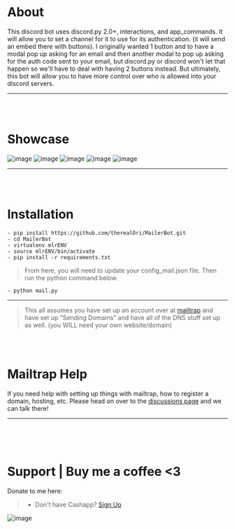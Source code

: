 # About
This discord bot uses discord.py 2.0+, interactions, and app_commands. It will allow you to set a channel for it to use for its authentication. (it will send an embed there with buttons). I originally wanted 1 button and to have a modal pop up asking for an email and then another modal to pop up asking for the auth code sent to your email, but discord.py or discord won't let that happen so we'll have to deal with having 2 buttons instead. But ultimately, this bot will allow you to have more control over who is allowed into your discord servers.
__ __

<br>
<br>

# Showcase
![image](https://github.com/therealOri/MailerBot/assets/45724082/3e161da9-6b10-4607-8099-7f1bec8acf88)
![image](https://github.com/therealOri/MailerBot/assets/45724082/e37f81a8-2343-4ca3-8d94-7e782fac95ed)
![image](https://github.com/therealOri/MailerBot/assets/45724082/7e11d4d3-939c-4e6a-ad73-adc778f9353d)
![image](https://github.com/therealOri/MailerBot/assets/45724082/4592cecd-31b7-4186-9c0a-73ef13152447)
![image](https://github.com/therealOri/MailerBot/assets/45724082/54df16f6-7d93-4537-95a5-1f4247998024)
__ __

<br>
<br>

# Installation
```
- pip install https://github.com/therealOri/MailerBot.git
- cd MailerBot
- virtualenv mlrENV
- source mlrENV/bin/activate
- pip install -r requirements.txt
```
> From here, you will need to update your config_mail.json file. Then run the python command below.

```
- python mail.py
```
__ __
> This all assumes you have set up an account over at [mailtrap](https://mailtrap.io) and have set up "Sending Domains" and have all of the DNS stuff set up as well. (you WILL need your own website/domain)

<br>
<br>

# Mailtrap Help
If you need help with setting up things with mailtrap, how to register a domain, hosting, etc. Please head on over to the [discussions page](https://github.com/therealOri/MailerBot/discussions/2) and we can talk there!
__ __


<br>
<br>
<br>

# Support  |  Buy me a coffee <3
Donate to me here:
> - Don't have Cashapp? [Sign Up](https://cash.app/app/TKWGCRT)

![image](https://user-images.githubusercontent.com/45724082/158000721-33c00c3e-68bb-4ee3-a2ae-aefa549cfb33.png)
